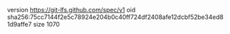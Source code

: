 version https://git-lfs.github.com/spec/v1
oid sha256:75cc7144f2e5c78924e204b0c40ff724df2408afe12dcbf52be34ed81d9affe7
size 1070
